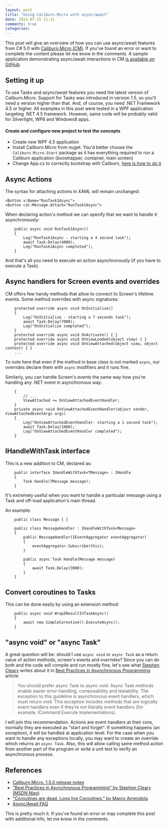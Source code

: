 ```yaml
---
layout: post
title: "Using Caliburn.Micro with async/await"
date: 2013-07-15 11:21
comments: true
categories: 
---
```

This post will give an overview of how you can use async/await features from C# 5.0 with [Caliburn.Micro (CM)](http://caliburnmicro.codeplex.com/). If you've found an error or want to complete the content please let me know in the comments. A sample application demonstrating async/await interactions in CM [is available on GitHub](https://github.com/vcaraulean/CaliburnMicro.AsyncDemo).

## Setting it up
To use Tasks and async/await features you need the latest version of Caliburn.Micro. Support for Tasks was introduced in version 1.5, so you'll need a version higher than that. And, of course, you need .NET Framework 4.5 or higher. All examples in this post were tested in a WPF application targeting .NET 4.5 framework. However, same code will be probably valid for Silverlight, WP8 and Windows8 apps.

<!-- more -->

#### Create and configure new project to test the concepts
 - Create new WPF 4.5 application
 - Install Caliburn.Micro from nuget. You'd better choose the `Caliburn.Micro.Start` package as it has everything required to run a Caliburn application (boostrapper, container, main screen)
 - Change App.cs to correctly bootstrap with Caliburn, [here is how to do it](http://caliburnmicro.codeplex.com/wikipage?title=Nuget)

## Async Actions
The syntax for attaching actions in XAML will remain unchanged:
    
    <Button x:Name="RunTask1Async">
    <Button cal:Message.Attach="RunTask1Async">

When declaring action's method we can specify that we want to handle it asynchronously:

~~~
    public async void RunTask1Async()
    {
        Log("RunTask1Async - starting a 4 second task");
        await Task.Delay(4000);
        Log("RunTask1Async completed");
    }
~~~

And that's all you need to execute an action asynchronously (if you have to execute a Task).

## Async handlers for Screen events and overrides

CM offers few handy methods that allow to connect to Screen's lifetime events. Some method overrides with async signatures:

~~~
	protected override async void OnInitialize()
	{
		Log("OnInitialize - starting a 7 seconds task");
		await Task.Delay(7000);
		Log("OnInitialize completed");
	}
    protected override async void OnActivate() { }
    protected override async void OnViewLoaded(object view) { }
    protected override async void OnViewAttached(object view, object context) { }
	...
~~~

To note here that even if the method in base class is not marked `async`, our overrides declare them with `async` modifiers and it runs fine.

Similarly, you can handle Screen's events the same way how you're handling any .NET event in asynchronous way:

~~~
	{
		// ...
		ViewAttached += OnViewAttachedEventHandler;
	}
	private async void OnViewAttachedEventHandler(object sender, ViewAttachedEventArgs args)
	{
		Log("OnViewAttachedEventHandler- starting a 1 second task");
		await Task.Delay(1000);
		Log("OnViewAttachedEventHandler completed");
	}
~~~

	
## IHandleWithTask interface
This is a new addition to CM, declared as:

~~~
    public interface IHandleWithTask<TMessage> : IHandle
    {
        Task Handle(TMessage message);
    }
~~~

It's extremely useful when you want to handle a particular message using a Task and off-load application's main thread.

An example:

~~~
	public class Message { }

	public class MessageHandler : IHandleWithTask<Message>
	{
		public MessageHandler(IEventAggregator eventAggregator)
		{
			eventAggregator.Subscribe(this);
		}

		public async Task Handle(Message message)
		{
			await Task.Delay(3000);
		}
	}
~~~

## Convert coroutines to Tasks
This can be done easily by using an extension method:

~~~
	public async void WrapIResultInTaskAsync()
	{
		await new SimpleCoroutine().ExecuteAsync();
	}
~~~

## "async void" or "async Task"
A great question will be: should I use `async void` or `async Task` as a return value of action methods, screen's events and overrides? Since you can do both and the code will compile and run mostly fine, let's see what [Stephen Cleary](http://blog.stephencleary.com/) writes about it in [Best Practices in Asynchronous Programming](http://msdn.microsoft.com/en-us/magazine/jj991977.aspx) article:

> You should prefer async Task to async void. Async Task methods enable easier error-handling, composability and testability. The exception to this guideline is asynchronous event handlers, which must return void. This exception includes methods that are logically event handlers even if they’re not literally event handlers (for example, ICommand.Execute implementations).

I will join this recommendation. Actions are event handlers at their core, normally they are executed as "start and forget". If something happens (an exception), it will be handled at application level. For the case when you want to handle any exceptions locally, you may want to create an override which returns an `async Task`. Also, this will allow calling same method action from another part of the program or write a unit test to verify an asynchronous process.

## References
 - [Caliburn.Micro. 1.5.0 release notes](http://devlicio.us/blogs/rob_eisenberg/archive/2013/03/18/durandal-1-2-0-and-caliburn-micro-1-5-0-released.aspx)
 - ["Best Practices in Asynchronous Programming" by Stephen Cleary (MSDN Mag)](http://msdn.microsoft.com/en-us/magazine/jj991977.aspx)
 - ["Coroutines are dead. Long live Coroutines." by Marco Amendola](http://marcoamendola.wordpress.com/2012/10/16/coroutines-are-dead-long-live-coroutines/)
 - [Async/Await FAQ](http://blogs.msdn.com/b/pfxteam/archive/2012/04/12/async-await-faq.aspx)
 
This is pretty much it. If you've found an error or may complete this post with additional info, let me know in the comments.
